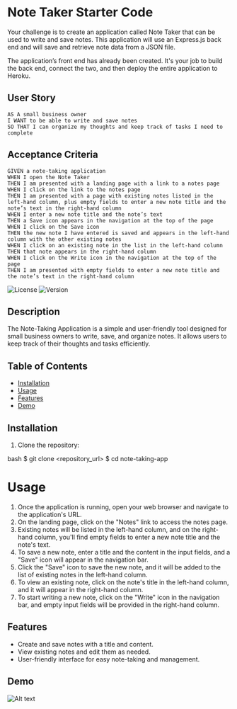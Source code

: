 # Note Taker Starter Code

Your challenge is to create an application called Note Taker that can be used to write and save notes. This application will use an Express.js back end and will save and retrieve note data from a JSON file.

The application’s front end has already been created. It's your job to build the back end, connect the two, and then deploy the entire application to Heroku.


## User Story

```
AS A small business owner
I WANT to be able to write and save notes
SO THAT I can organize my thoughts and keep track of tasks I need to complete
```


## Acceptance Criteria

```
GIVEN a note-taking application
WHEN I open the Note Taker
THEN I am presented with a landing page with a link to a notes page
WHEN I click on the link to the notes page
THEN I am presented with a page with existing notes listed in the left-hand column, plus empty fields to enter a new note title and the note’s text in the right-hand column
WHEN I enter a new note title and the note’s text
THEN a Save icon appears in the navigation at the top of the page
WHEN I click on the Save icon
THEN the new note I have entered is saved and appears in the left-hand column with the other existing notes
WHEN I click on an existing note in the list in the left-hand column
THEN that note appears in the right-hand column
WHEN I click on the Write icon in the navigation at the top of the page
THEN I am presented with empty fields to enter a new note title and the note’s text in the right-hand column
```

![License](https://img.shields.io/badge/license-MIT-blue.svg)
![Version](https://img.shields.io/badge/version-v1.0.0-green.svg)

## Description

The Note-Taking Application is a simple and user-friendly tool designed for small business owners to write, save, and organize notes. It allows users to keep track of their thoughts and tasks efficiently.

## Table of Contents

- [Installation](#installation)
- [Usage](#usage)
- [Features](#features)
- [Demo](#demo)

## Installation

1. Clone the repository:

bash
$ git clone <repository_url>
$ cd note-taking-app

# Usage

1. Once the application is running, open your web browser and navigate to the application's URL.
2. On the landing page, click on the "Notes" link to access the notes page.
3. Existing notes will be listed in the left-hand column, and on the right-hand column, you'll find empty fields to enter a new note title and the note's text.
4. To save a new note, enter a title and the content in the input fields, and a "Save" icon will appear in the navigation bar.
5. Click the "Save" icon to save the new note, and it will be added to the list of existing notes in the left-hand column.
6. To view an existing note, click on the note's title in the left-hand column, and it will appear in the right-hand column.
7. To start writing a new note, click on the "Write" icon in the navigation bar, and empty input fields will be provided in the right-hand column.

## Features

- Create and save notes with a title and content.
- View existing notes and edit them as needed.
- User-friendly interface for easy note-taking and management.

## Demo

![Alt text](<Note Taker.gif>)